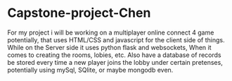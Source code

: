 # Capstone-project-Chen
For my project i will be working on a multiplayer online connect 4 game potentially, that uses HTML/CSS and javascript for the client side of things. While on the
Server side it uses python flask and websockets, When it comes to creating the rooms, lobies, etc. Also have a database of records be stored every time a new player joins the lobby under certain pretenses, potentially using mySql, SQlite, or maybe mongodb even.
